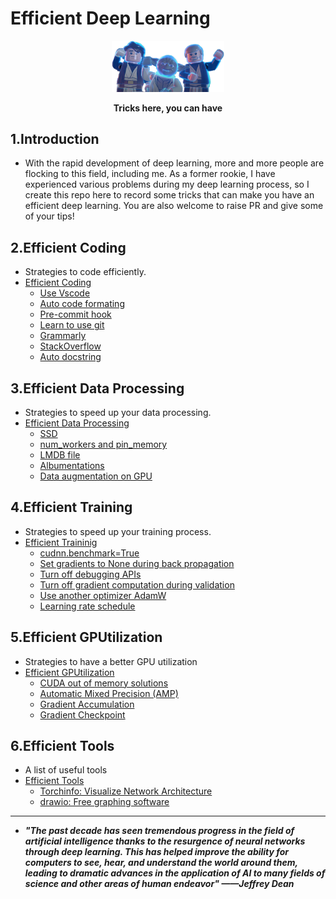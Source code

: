 # Efficient Deep Learning
<div align=center>
  <img src='images/cover.png' width=180 >
</div>
<div align=center>
  <p ><strong>Tricks here, you can have</strong></p>
</div>

## 1.Introduction
- With the rapid development of deep learning, more and more people are flocking to this field, including me. As a former rookie, I have experienced various problems during my deep learning process, so I create this repo here to record some tricks that can make you have an efficient deep learning. You are also welcome to raise PR and give some of your tips!

## 2.Efficient Coding
- Strategies to code efficiently.
- [Efficient Coding](Efficient_Coding.md)
  * [Use Vscode](Efficient_Coding.md#1-you-shouldnt-miss-vscode)
  * [Auto code formating](Efficient_Coding.md#2-automatically-format-your-code)
  * [Pre-commit hook](Efficient_Coding.md#3-use-a-pre-commit-hook-to-check-your-code)
  * [Learn to use git](Efficient_Coding.md#4-learn-to-use-git)
  * [Grammarly](Efficient_Coding.md#5-use-grammarly-to-check-your-writing)
  * [StackOverflow](Efficient_Coding.md#6-search-on-stackoverflow-first)
  * [Auto docstring](Efficient_Coding.md#7-automatically-format-your-docstring)
## 3.Efficient Data Processing
- Strategies to speed up your data processing.
- [Efficient Data Processing](Efficient_DataProcessing.md)
  * [SSD](Efficient_DataProcessing.md#11-use-ssd-instead)
  * [num_workers and pin_memory](Efficient_DataProcessing.md#12-multiple-workers-and-pinmemory-in-dataloader)
  * [LMDB file](Efficient_DataProcessing.md#21-efficient-data-storage-methods)
  * [Albumentations](Efficient_DataProcessing.md#22-efficient-data-augmentation-library)
  * [Data augmentation on GPU](Efficient_DataProcessing.md#23-data-augmentation-on-gpu)
## 4.Efficient Training
- Strategies to speed up your training process.
- [Efficient Traininig](Efficient_Training.md)
  * [cudnn.benchmark=True](Efficient_Training.md#11-set-cudnnbenchmarktrue)
  * [Set gradients to None during back propagation](Efficient_Training.md#12-set-gradients-to-none-during-back-propagation)
  * [Turn off debugging APIs](Efficient_Training.md#13-turn-off-debugging)
  * [Turn off gradient computation during validation](Efficient_Training.md#14-turn-off-gradient-computation-during-validation)
  * [Use another optimizer AdamW](Efficient_Training.md#21-use-another-optimizer-adamw)
  * [Learning rate schedule](Efficient_Training.md#22-learning-rate-schedule)
## 5.Efficient GPUtilization
- Strategies to have a better GPU utilization
- [Efficient GPUtilization](Efficient_GPUtilization.md)
  * [CUDA out of memory solutions](Efficient_GPUtilization.md#1-cuda-out-of-memory-solutions)
  * [Automatic Mixed Precision (AMP)](Efficient_GPUtilization.md#21-automatic-mixed-precisionamp)
  *  [Gradient Accumulation](Efficient_GPUtilization.md#22-gradient-accumulation)
  *  [Gradient Checkpoint](Efficient_GPUtilization.md#23-gradient-checkpoint)

## 6.Efficient Tools
- A list of useful tools
- [Efficient Tools](Efficient_Tools.md)
  * [Torchinfo: Visualize Network Architecture](Efficient_Tools.md#1-torchinfo-visualize-network-architecture)
  * [drawio: Free graphing software](Efficient_Tools.md#2-drawio-free-graphing-software)

----
- ***"The past decade has seen tremendous progress in the field of artificial intelligence thanks to the resurgence of neural networks through deep learning. This has helped improve the ability for computers to see, hear, and understand the world around them, leading to dramatic advances in the application of AI to many fields of science and other areas of human endeavor" ——Jeffrey Dean***